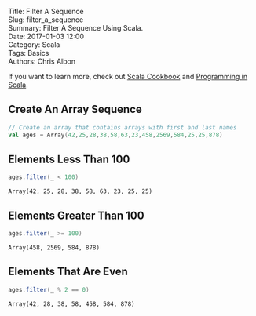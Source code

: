 Title: Filter A Sequence   
Slug: filter_a_sequence       
Summary: Filter A Sequence Using Scala.  
Date: 2017-01-03 12:00  
Category: Scala  
Tags: Basics  
Authors: Chris Albon

If you want to learn more, check out [Scala Cookbook](http://amzn.to/2lxbrxN) and [Programming in Scala](http://amzn.to/2lEtsLt).

## Create An Array Sequence


```scala
// Create an array that contains arrays with first and last names
val ages = Array(42,25,28,38,58,63,23,458,2569,584,25,25,878)
```

## Elements Less Than 100


```scala
ages.filter(_ < 100)
```




    Array(42, 25, 28, 38, 58, 63, 23, 25, 25)



## Elements Greater Than 100


```scala
ages.filter(_ >= 100)
```




    Array(458, 2569, 584, 878)



## Elements That Are Even


```scala
ages.filter(_ % 2 == 0)
```




    Array(42, 28, 38, 58, 458, 584, 878)
